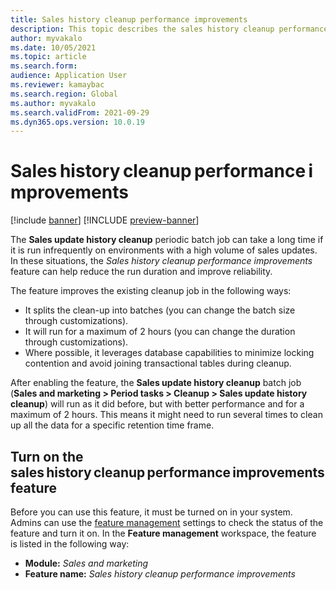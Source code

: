 ```yaml
---
title: Sales history cleanup performance improvements
description: This topic describes the sales history cleanup performance improvements feature and how to enable it.
author: myvakalo
ms.date: 10/05/2021
ms.topic: article
ms.search.form:
audience: Application User
ms.reviewer: kamaybac
ms.search.region: Global
ms.author: myvakalo
ms.search.validFrom: 2021-09-29
ms.dyn365.ops.version: 10.0.19
---
```


# Sales history cleanup performance improvements

[!include [banner](../includes/banner.md)]
[!INCLUDE [preview-banner](../includes/preview-banner.md)]

The **Sales update history cleanup** periodic batch job can take a long time if it is run infrequently on environments with a high volume of sales updates. In these situations, the *Sales history cleanup performance improvements* feature can help reduce the run duration and improve reliability.

The feature improves the existing cleanup job in the following ways:

- It splits the clean-up into batches (you can change the batch size through customizations).
- It will run for a maximum of 2 hours (you can change the duration through customizations).
- Where possible, it leverages database capabilities to minimize locking contention and avoid joining transactional tables during cleanup.

After enabling the feature, the **Sales update history cleanup** batch job (**Sales and marketing \> Period tasks \> Cleanup \> Sales update history cleanup**) will run as it did before, but with better performance and for a maximum of 2 hours. This means it might need to run several times to clean up all the data for a specific retention time frame.

## Turn on the sales history cleanup performance improvements feature

Before you can use this feature, it must be turned on in your system. Admins can use the [feature management](../../fin-ops-core/fin-ops/get-started/feature-management/feature-management-overview.md) settings to check the status of the feature and turn it on. In the **Feature management** workspace, the feature is listed in the following way:

- **Module:** *Sales and marketing*
- **Feature name:** *Sales history cleanup performance improvements*
